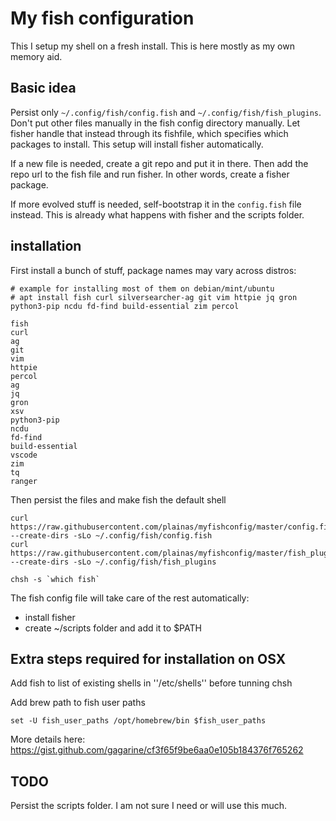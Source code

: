 # My fish configuration

This I setup my shell on a fresh install. This is here mostly as my own memory aid.


## Basic idea

Persist only `~/.config/fish/config.fish` and `~/.config/fish/fish_plugins`. Don't put other files manually in the fish config directory manually. Let fisher handle that instead through its fishfile, which specifies which packages to install. This setup will install fisher automatically.


If a new file is needed, create a git repo and put it in there. Then add the repo url to the fish file and run fisher. In other words, create a fisher package.

If more evolved stuff is needed, self-bootstrap it in the `config.fish` file instead. This is already what happens with fisher and the scripts folder.


## installation

First install a bunch of stuff, package names may vary across distros:

```
# example for installing most of them on debian/mint/ubuntu
# apt install fish curl silversearcher-ag git vim httpie jq gron python3-pip ncdu fd-find build-essential zim percol

fish
curl
ag
git
vim
httpie
percol
ag
jq
gron
xsv
python3-pip
ncdu
fd-find
build-essential
vscode
zim
tq
ranger
```

Then persist the files and make fish the default shell

```
curl https://raw.githubusercontent.com/plainas/myfishconfig/master/config.fish --create-dirs -sLo ~/.config/fish/config.fish
curl https://raw.githubusercontent.com/plainas/myfishconfig/master/fish_plugins --create-dirs -sLo ~/.config/fish/fish_plugins

chsh -s `which fish`
```

The fish config file will take care of the rest automatically:
  
  * install fisher
  * create ~/scripts folder and add it to $PATH

## Extra steps required for installation on OSX

Add fish to list of existing shells in ''/etc/shells'' before tunning chsh

Add brew path to fish user paths

```
set -U fish_user_paths /opt/homebrew/bin $fish_user_paths
```

More details here:
https://gist.github.com/gagarine/cf3f65f9be6aa0e105b184376f765262

## TODO

Persist the scripts folder. I am not sure I need or will use this much.
